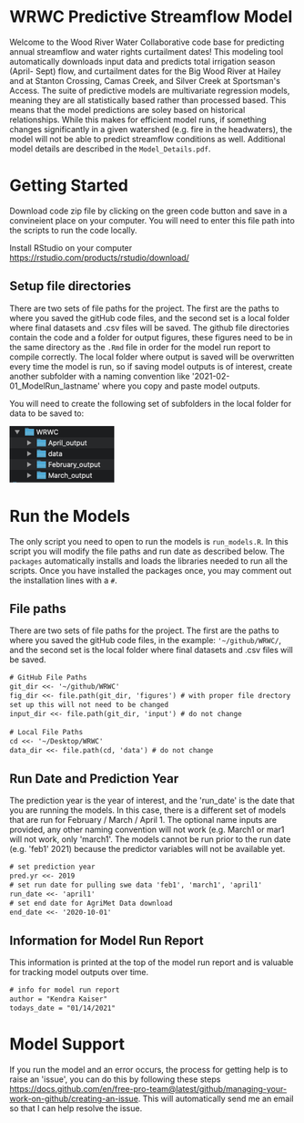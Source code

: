 # WRWC Predictive Streamflow Model
Welcome to the Wood River Water Collaborative code base for predicting annual streamflow and water rights curtailment dates!
This modeling tool automatically downloads input data and predicts total irrigation season (April- Sept) flow, and curtailment dates for the Big Wood River at Hailey and at Stanton Crossing, Camas Creek, and Silver Creek at Sportsman's Access. The suite of predictive models are multivariate regression models, meaning they are all statistically based rather than processed based. This means that the model predictions are soley based on historical relationships. While this makes for efficient model runs, if something changes significantly in a given watershed (e.g. fire in the headwaters), the model will not be able to predict streamflow conditions as well. Additional model details are described in the `Model_Details.pdf`.

# Getting Started
Download code zip file by clicking on the green code button and save in a convineient place on your computer. You will need to enter this file path into the scripts to run the code locally.

Install RStudio on your computer https://rstudio.com/products/rstudio/download/

 ## Setup file directories
 There are two sets of file paths for the project. The first are the paths to where you saved the gitHub code files, and the second set is a local folder where final datasets and .csv files will be saved. The github file directories contain the code and a folder for output figures, these figures need to be in the same directory as the `.Rmd` file in order for the model run report to compile correctly. The local folder where output is saved will be overwritten every time the model is run, so if saving model outputs is of interest, create another subfolder with a naming convention like '2021-02-01_ModelRun_lastname' where you copy and paste model outputs.
 
 You will need to create the following set of subfolders in the local folder for data to be saved to: 
 
![alt text ><](https://github.com/kendrakaiser/WRWC/blob/master/figures/local_file_dir.png?raw=true)

 # Run the Models
 
 The only script you need to open to run the models is `run_models.R`. In this script you will modify the file paths and run date as described below. The `packages` automatically installs and loads the libraries needed to run all the scripts. Once you have installed the packages once, you may comment out the installation lines with a `#`.
 
## File paths
There are two sets of file paths for the project. The first are the paths to where you saved the gitHub code files, in the example: `'~/github/WRWC/`, and the second set is the local folder where final datasets and .csv files will be saved. 

```
# GitHub File Paths
git_dir <<- '~/github/WRWC'
fig_dir <<- file.path(git_dir, 'figures') # with proper file drectory set up this will not need to be changed
input_dir <<- file.path(git_dir, 'input') # do not change

# Local File Paths
cd <<- '~/Desktop/WRWC'
data_dir <<- file.path(cd, 'data') # do not change
```

## Run Date and Prediction Year

The  prediction year is the year of interest, and the 'run_date' is the date that you are running the models. In this case, there is a different set of models that are run for February / March / April 1. The optional name inputs are provided, any other naming convention will not work (e.g. March1 or mar1 will not work, only 'march1'. The models cannot be run prior to the run date (e.g. 'feb1' 2021) because the predictor variables will not be available yet.

```
# set prediction year
pred.yr <<- 2019
# set run date for pulling swe data 'feb1', 'march1', 'april1'
run_date <<- 'april1'
# set end date for AgriMet Data download
end_date <<- '2020-10-01'

```
 ## Information for Model Run Report
 
 This information is printed at the top of the model run report and is valuable for tracking model outputs over time.
 
 ```
 # info for model run report
author = "Kendra Kaiser"
todays_date = "01/14/2021"
```

# Model Support
If you run the model and an error occurs, the process for getting help is to raise an 'issue', you can do this by following these steps https://docs.github.com/en/free-pro-team@latest/github/managing-your-work-on-github/creating-an-issue. This will automatically send me an email so that I can help resolve the issue. 


